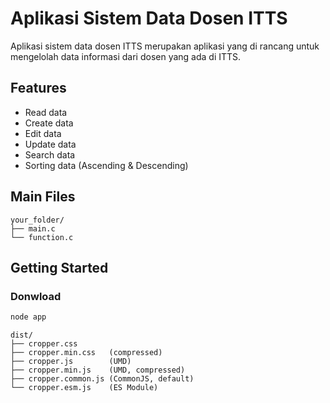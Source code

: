 # Aplikasi Sistem Data Dosen ITTS
Aplikasi sistem data dosen ITTS merupakan aplikasi yang di rancang untuk mengelolah data informasi dari dosen yang ada di ITTS.
## Features
- Read data 
- Create data
- Edit data
- Update data
- Search data
- Sorting data (Ascending & Descending)

## Main Files
```text
your_folder/
├── main.c
└── function.c
```
## Getting Started
### Donwload
```sh
node app
```

```text
dist/
├── cropper.css
├── cropper.min.css   (compressed)
├── cropper.js        (UMD)
├── cropper.min.js    (UMD, compressed)
├── cropper.common.js (CommonJS, default)
└── cropper.esm.js    (ES Module)
```

